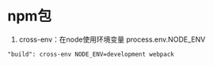 # npm包

1. cross-env：在node使用环境变量 process.env.NODE_ENV

```shell
"build": cross-env NODE_ENV=development webpack
```

